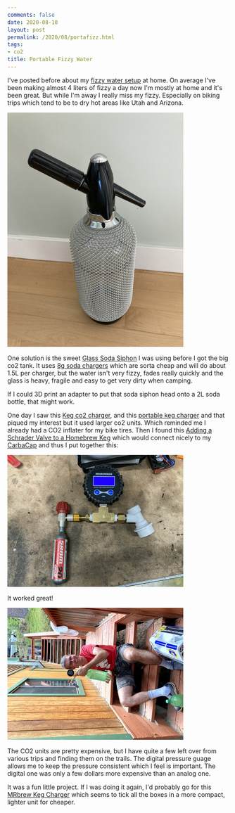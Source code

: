```yaml
---
comments: false
date: 2020-08-10
layout: post
permalink: /2020/08/portafizz.html
tags:
- co2
title: Portable Fizzy Water
---
```

I've posted before about my [fizzy water setup](/2017/06/fizzy-water.html) at home. On average I've been making almost 4 liters of fizzy a day now I'm mostly at home and it's been great. But while I'm away I really miss my fizzy. Especially on biking trips which tend to be to dry hot areas like Utah and Arizona.

[![Glass Soda Siphon](/assets/images/2020-08-portofizz/IMG_2377.sml.jpg)](/assets/images/2020-08-portofizz/IMG_2377.jpg)

One solution is the sweet [Glass Soda Siphon](https://smile.amazon.com/Behind-Bar-Glass-Siphon-Metal/dp/B01N6ARS2M) I was using before I got the big co2 tank. It uses [8g soda chargers](https://smile.amazon.com/gp/product/B00304SLAO) which are sorta cheap and will do about 1.5L per charger, but the water isn't very fizzy, fades really quickly and the glass is heavy, fragile and easy to get very dirty when camping.

If I could 3D print an adapter to put that soda siphon head onto a 2L soda bottle, that might work.

One day I saw this [Keg co2 charger](https://www.aliexpress.com/item/32798461391.html), and this
[portable keg charger](https://smile.amazon.com/Portable-Injector-Cornelius-Dispenser-Homebrew/dp/B07KK8V45N) and that piqued my interest but it used larger co2 units. Which reminded me I already had a CO2 inflater for my bike tires. Then I found this [Adding a Schrader Valve to a Homebrew Keg](https://www.homebrewfinds.com/2018/12/adding-a-schrader-valve-to-a-homebrew-keg.html) which would connect nicely to my [CarbaCap](https://smile.amazon.com/Carbonation-Carbacap-Coupling-Carbonate-Fruit/dp/B01039C0Z0) and thus
I put together this:

[![porto fizz](/assets/images/2020-08-portofizz/IMG_2251.sml.jpg)](/assets/images/2020-08-portofizz/IMG_2251.jpg)

It worked great!

[![](/assets/images/2020-08-portofizz/IMG_2749.sml.jpg)](/assets/images/2020-08-portofizz/IMG_2749.jpg)

The CO2 units are pretty expensive, but I have quite a few left over from various trips and finding them on the trails. The digital pressure guage allows me to keep the pressure consistent which I feel is important. The digital one was only a few dollars more expensive than an analog one.

It was a fun little project. If I was doing it again, I'd probably go for this [MRbrew Keg Charger](https://smile.amazon.com/MRbrew-Dispenser-Regulator-Cornelius-Disconnect/dp/B085HFZC71) which seems to tick all the boxes in a more compact, lighter unit for cheaper.
